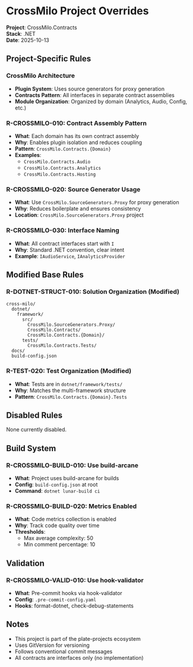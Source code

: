 # CrossMilo Project Overrides

**Project**: CrossMilo.Contracts  
**Stack**: .NET  
**Date**: 2025-10-13

## Project-Specific Rules

### CrossMilo Architecture
- **Plugin System**: Uses source generators for proxy generation
- **Contracts Pattern**: All interfaces in separate contract assemblies
- **Module Organization**: Organized by domain (Analytics, Audio, Config, etc.)

### R-CROSSMILO-010: Contract Assembly Pattern
- **What**: Each domain has its own contract assembly
- **Why**: Enables plugin isolation and reduces coupling
- **Pattern**: `CrossMilo.Contracts.{Domain}`
- **Examples**: 
  - `CrossMilo.Contracts.Audio`
  - `CrossMilo.Contracts.Analytics`
  - `CrossMilo.Contracts.Hosting`

### R-CROSSMILO-020: Source Generator Usage
- **What**: Use `CrossMilo.SourceGenerators.Proxy` for proxy generation
- **Why**: Reduces boilerplate and ensures consistency
- **Location**: `CrossMilo.SourceGenerators.Proxy` project

### R-CROSSMILO-030: Interface Naming
- **What**: All contract interfaces start with `I`
- **Why**: Standard .NET convention, clear intent
- **Example**: `IAudioService`, `IAnalyticsProvider`

## Modified Base Rules

### R-DOTNET-STRUCT-010: Solution Organization (Modified)
```
cross-milo/
  dotnet/
    framework/
      src/
        CrossMilo.SourceGenerators.Proxy/
        CrossMilo.Contracts/
        CrossMilo.Contracts.{Domain}/
      tests/
        CrossMilo.Contracts.Tests/
  docs/
  build-config.json
```

### R-TEST-020: Test Organization (Modified)
- **What**: Tests are in `dotnet/framework/tests/`
- **Why**: Matches the multi-framework structure
- **Pattern**: `CrossMilo.Contracts.{Domain}.Tests`

## Disabled Rules

None currently disabled.

## Build System

### R-CROSSMILO-BUILD-010: Use build-arcane
- **What**: Project uses build-arcane for builds
- **Config**: `build-config.json` at root
- **Command**: `dotnet lunar-build ci`

### R-CROSSMILO-BUILD-020: Metrics Enabled
- **What**: Code metrics collection is enabled
- **Why**: Track code quality over time
- **Thresholds**:
  - Max average complexity: 50
  - Min comment percentage: 10

## Validation

### R-CROSSMILO-VALID-010: Use hook-validator
- **What**: Pre-commit hooks via hook-validator
- **Config**: `.pre-commit-config.yaml`
- **Hooks**: format-dotnet, check-debug-statements

## Notes

- This project is part of the plate-projects ecosystem
- Uses GitVersion for versioning
- Follows conventional commit messages
- All contracts are interfaces only (no implementation)
